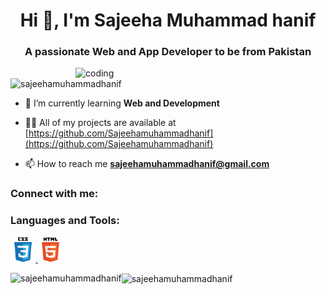 <h1 align="center">Hi 👋, I'm Sajeeha Muhammad hanif</h1>
<h3 align="center">A passionate Web and App Developer to be from Pakistan</h3>
<img align="right" alt="coding" width="400" src="https://i.pinimg.com/originals/e7/26/c7/e726c74ac081eed50feee1433d12c998.gif">

<p align="-20px"> <img src="https://komarev.com/ghpvc/?username=sajeehamuhammadhanif&label=Profile%20views&color=0e75b6&style=flat" alt="sajeehamuhammadhanif" /> </p>

- 🌱 I’m currently learning **Web and Development**

- 👨‍💻 All of my projects are available at [https://github.com/Sajeehamuhammadhanif](https://github.com/Sajeehamuhammadhanif)

- 📫 How to reach me **sajeehamuhammadhanif@gmail.com**

<h3 align="left">Connect with me:</h3>
<p align="left">
</p>

<h3 align="left">Languages and Tools:</h3>
<p align="left"> <a href="https://www.w3schools.com/css/" target="_blank" rel="noreferrer"> <img src="https://raw.githubusercontent.com/devicons/devicon/master/icons/css3/css3-original-wordmark.svg" alt="css3" width="40" height="40"/> </a> <a href="https://www.w3.org/html/" target="_blank" rel="noreferrer"> <img src="https://raw.githubusercontent.com/devicons/devicon/master/icons/html5/html5-original-wordmark.svg" alt="html5" width="40" height="40"/> </a> </p>

<p><img align="left" src="https://github-readme-stats.vercel.app/api/top-langs?username=sajeehamuhammadhanif&show_icons=true&locale=en&layout=compact" alt="sajeehamuhammadhanif" /></p>


<p><img align="center" src="https://github-readme-streak-stats.herokuapp.com/?user=sajeehamuhammadhanif&" alt="sajeehamuhammadhanif" /></p>
